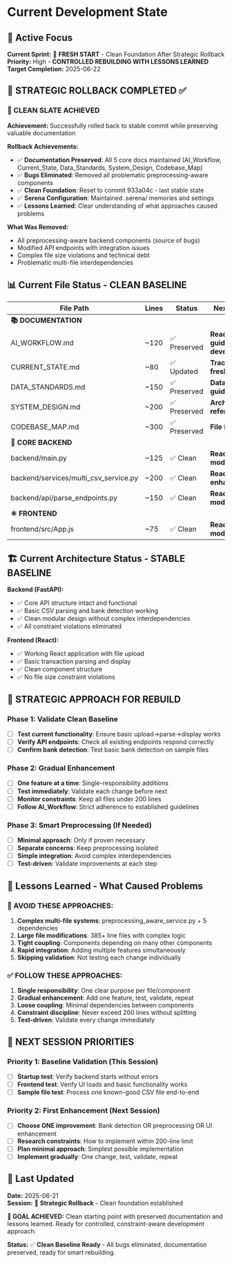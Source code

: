 # Current Development State

## 🎯 Active Focus
**Current Sprint:** 🧹 **FRESH START** - Clean Foundation After Strategic Rollback
**Priority:** High - **CONTROLLED REBUILDING WITH LESSONS LEARNED**
**Target Completion:** 2025-06-22

## 🔄 STRATEGIC ROLLBACK COMPLETED ✅

### **🧹 CLEAN SLATE ACHIEVED**
**Achievement:** Successfully rolled back to stable commit while preserving valuable documentation

**Rollback Achievements:**
- ✅ **Documentation Preserved**: All 5 core docs maintained (AI_Workflow, Current_State, Data_Standards, System_Design, Codebase_Map)
- ✅ **Bugs Eliminated**: Removed all problematic preprocessing-aware components
- ✅ **Clean Foundation**: Reset to commit 933a04c - last stable state
- ✅ **Serena Configuration**: Maintained .serena/ memories and settings
- ✅ **Lessons Learned**: Clear understanding of what approaches caused problems

**What Was Removed:**
- All preprocessing-aware backend components (source of bugs)
- Modified API endpoints with integration issues
- Complex file size violations and technical debt
- Problematic multi-file interdependencies

## 📊 Current File Status - CLEAN BASELINE
| File Path | Lines | Status | Next Action |
|-----------|-------|--------|-------------|
| **📚 DOCUMENTATION** | | | |
| AI_WORKFLOW.md | ~120 | ✅ Preserved | **Ready to guide development** |
| CURRENT_STATE.md | ~80 | ✅ Updated | **Tracking fresh start** |
| DATA_STANDARDS.md | ~150 | ✅ Preserved | **Data format guidelines** |
| SYSTEM_DESIGN.md | ~200 | ✅ Preserved | **Architecture reference** |
| CODEBASE_MAP.md | ~300 | ✅ Preserved | **File inventory** |
| **🔧 CORE BACKEND** | | | |
| backend/main.py | ~125 | ✅ Clean | **Ready for modification** |
| backend/services/multi_csv_service.py | ~200 | ✅ Clean | **Ready for enhancement** |
| backend/api/parse_endpoints.py | ~150 | ✅ Clean | **Ready for modification** |
| **⚛️ FRONTEND** | | | |
| frontend/src/App.js | ~75 | ✅ Clean | **Ready for modification** |

## 🏗️ Current Architecture Status - STABLE BASELINE
**Backend (FastAPI):**
- ✅ Core API structure intact and functional
- ✅ Basic CSV parsing and bank detection working
- ✅ Clean modular design without complex interdependencies
- ✅ All constraint violations eliminated

**Frontend (React):**
- ✅ Working React application with file upload
- ✅ Basic transaction parsing and display
- ✅ Clean component structure
- ✅ No file size constraint violations

## 🎯 STRATEGIC APPROACH FOR REBUILD

### **Phase 1: Validate Clean Baseline** 
- [ ] **Test current functionality**: Ensure basic upload→parse→display works
- [ ] **Verify API endpoints**: Check all existing endpoints respond correctly
- [ ] **Confirm bank detection**: Test basic bank detection on sample files

### **Phase 2: Gradual Enhancement** 
- [ ] **One feature at a time**: Single-responsibility additions
- [ ] **Test immediately**: Validate each change before next
- [ ] **Monitor constraints**: Keep all files under 200 lines
- [ ] **Follow AI_Workflow**: Strict adherence to established guidelines

### **Phase 3: Smart Preprocessing (If Needed)**
- [ ] **Minimal approach**: Only if proven necessary 
- [ ] **Separate concerns**: Keep preprocessing isolated
- [ ] **Simple integration**: Avoid complex interdependencies
- [ ] **Test-driven**: Validate improvements at each step

## 📝 Lessons Learned - What Caused Problems

### **🚨 AVOID THESE APPROACHES:**
1. **Complex multi-file systems**: preprocessing_aware_service.py + 5 dependencies
2. **Large file modifications**: 385+ line files with complex logic
3. **Tight coupling**: Components depending on many other components
4. **Rapid integration**: Adding multiple features simultaneously
5. **Skipping validation**: Not testing each change individually

### **✅ FOLLOW THESE APPROACHES:**
1. **Single responsibility**: One clear purpose per file/component
2. **Gradual enhancement**: Add one feature, test, validate, repeat
3. **Loose coupling**: Minimal dependencies between components
4. **Constraint discipline**: Never exceed 200 lines without splitting
5. **Test-driven**: Validate every change immediately

## 🚀 NEXT SESSION PRIORITIES

### **Priority 1: Baseline Validation (This Session)**
- [ ] **Startup test**: Verify backend starts without errors
- [ ] **Frontend test**: Verify UI loads and basic functionality works
- [ ] **Sample file test**: Process one known-good CSV file end-to-end

### **Priority 2: First Enhancement (Next Session)**
- [ ] **Choose ONE improvement**: Bank detection OR preprocessing OR UI enhancement
- [ ] **Research constraints**: How to implement within 200-line limit
- [ ] **Plan minimal approach**: Simplest possible implementation
- [ ] **Implement gradually**: One change, test, validate, repeat

## 📝 Last Updated
**Date:** 2025-06-21  
**Session:** 🧹 **Strategic Rollback** - Clean foundation established

**🎯 GOAL ACHIEVED:**
Clean starting point with preserved documentation and lessons learned. Ready for controlled, constraint-aware development approach.

**Status:** ✅ **Clean Baseline Ready** - All bugs eliminated, documentation preserved, ready for smart rebuilding.
